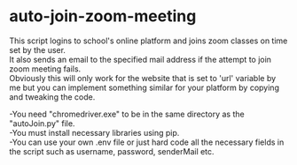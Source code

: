 # auto-join-zoom-meeting

This script logins to school's online platform and joins zoom classes on time set by the user.\
It also sends an email to the specified mail address if the attempt to join zoom meeting fails.\
Obviously this will only work for the website that is set to 'url' variable by me but you can implement something similar for your platform by copying and tweaking the code.

-You need "chromedriver.exe" to be in the same directory as the "autoJoin.py" file.\
-You must install necessary libraries using pip.\
-You can use your own .env file or just hard code all the necessary fields in the script such as username, password, senderMail etc. 
